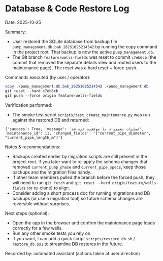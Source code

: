 # Database & Code Restore Log

Date: 2025-10-25

Summary:
- User restored the SQLite database from backup file `pump_management.db.bak_20251025214542` by running the copy command in the project root. That backup is now the active `pump_management.db`.
- The Git branch `feature/wells-fields` was reset to commit `c7eb6cb` (the commit that removed the separate details view and routed users to the maintenance page). The reset was a hard reset + force-push.

Commands executed (by user / operator):

```powershell
copy .\pump_management.db.bak_20251025214542 .\pump_management.db
git reset --hard c7eb6cb
git push --force origin feature/wells-fields
```

Verification performed:
- The smoke test script `scripts/test_create_maintenance.py` was run against the restored DB and returned:

```
{'success': True, 'message': 'عملیات تعمیرات با موفقیت ثبت شد', 'maintenance_id': 11, 'changed_fields': '["current_pipe_diameter", "current_pipe_length_m"]'}
```

Notes & recommendations:
- Backups created earlier by migration scripts are still present in the project root. If you later want to re-apply the schema changes that removed `current_pump_phase` and `current_pipe_specs`, keep those backups and the migration files handy.
- If other team members pulled the branch before the forced push, they will need to run `git fetch` and `git reset --hard origin/feature/wells-fields` (or re-clone) to align.
- Consider adding a short process doc for running migrations and DB backups (or use a migration tool) so future schema changes are reversible without surprises.

Next steps (optional):
- Open the app in the browser and confirm the maintenance page loads correctly for a few wells.
- Run any other smoke tests you rely on.
- If you want, I can add a quick script `scripts/restore_db.sh` / `restore_db.ps1` to streamline DB restores in the future.

Recorded by: automated assistant (actions taken at user direction)
